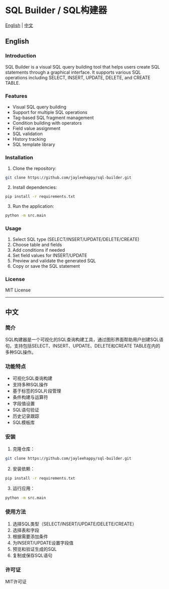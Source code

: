 # SQL Builder / SQL构建器

[English](#english) | [中文](#中文)

## English

### Introduction
SQL Builder is a visual SQL query building tool that helps users create SQL statements through a graphical interface. It supports various SQL operations including SELECT, INSERT, UPDATE, DELETE, and CREATE TABLE.

### Features
- Visual SQL query building
- Support for multiple SQL operations
- Tag-based SQL fragment management
- Condition building with operators
- Field value assignment
- SQL validation
- History tracking
- SQL template library

### Installation
1. Clone the repository:
```bash
git clone https://github.com/jayleehappy/sql-builder.git
```

2. Install dependencies:
```bash
pip install -r requirements.txt
```

3. Run the application:
```bash
python -m src.main
```

### Usage
1. Select SQL type (SELECT/INSERT/UPDATE/DELETE/CREATE)
2. Choose table and fields
3. Add conditions if needed
4. Set field values for INSERT/UPDATE
5. Preview and validate the generated SQL
6. Copy or save the SQL statement

### License
MIT License

---

## 中文

### 简介
SQL构建器是一个可视化的SQL查询构建工具，通过图形界面帮助用户创建SQL语句。支持包括SELECT、INSERT、UPDATE、DELETE和CREATE TABLE在内的多种SQL操作。

### 功能特点
- 可视化SQL查询构建
- 支持多种SQL操作
- 基于标签的SQL片段管理
- 条件构建与运算符
- 字段值设置
- SQL语句验证
- 历史记录跟踪
- SQL模板库

### 安装
1. 克隆仓库：
```bash
git clone https://github.com/jayleehappy/sql-builder.git
```

2. 安装依赖：
```bash
pip install -r requirements.txt
```

3. 运行应用：
```bash
python -m src.main
```

### 使用方法
1. 选择SQL类型（SELECT/INSERT/UPDATE/DELETE/CREATE）
2. 选择表和字段
3. 根据需要添加条件
4. 为INSERT/UPDATE设置字段值
5. 预览和验证生成的SQL
6. 复制或保存SQL语句

### 许可证
MIT许可证 
